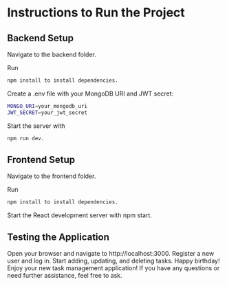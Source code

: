 # Instructions to Run the Project
## Backend Setup


Navigate to the backend folder.

Run
```bash
npm install to install dependencies.
```

Create a .env file with your MongoDB URI and JWT secret:
```bash
MONGO_URI=your_mongodb_uri
JWT_SECRET=your_jwt_secret
```

Start the server with

```bash
npm run dev.
```
## Frontend Setup

Navigate to the frontend folder.

Run
```bash
npm install to install dependencies.
```

Start the React development server with
npm start.

## Testing the Application

Open your browser and navigate to http://localhost:3000.
Register a new user and log in.
Start adding, updating, and deleting tasks.
Happy birthday! Enjoy your new task management application! If you have any questions or need further assistance, feel free to ask.
